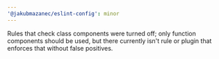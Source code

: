 ```yaml
---
'@jakubmazanec/eslint-config': minor
---
```


Rules that check class components were turned off; only function components should be used, but
there currently isn't rule or plugin that enforces that without false positives.
